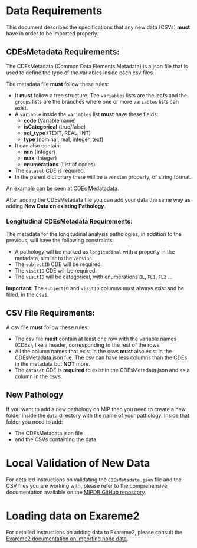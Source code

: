# Data Requirements

This document describes the specifications that any new data (CSVs) **must** have in order to be imported properly.


## CDEsMetadata Requirements:

The CDEsMetadata (Common Data Elements Metadata) is a json file that is used to define the type of the variables inside each csv files.

The metadata file **must** follow these rules:
* It **must** follow a tree structure. The `variables` lists are the leafs and the `groups` lists are the branches where one or more `variables` lists can exist.
* A `variable` inside the `variables` list **must** have these fields:
  * **code** (Variable name)
  * **isCategorical** (true/false)
  * **sql_type** (TEXT, REAL, INT)
  * **type** (nominal, real, integer, text)
* It can also contain:
  * **min** (Integer)
  * **max** (Integer)
  * **enumerations** (List of codes)
* The `dataset` CDE is required.
* In the parent dictionary there will be a `version` property, of string format.

An example can be seen at [CDEs Medatadata](../data/dementia/CDEsMetadata.json).

After adding the CDEsMetadata file you can add your data the same way as adding **New Data on existing Pathology**.

### Longitudinal CDEsMetadata Requirements:

The metadata for the longitudinal analysis pathologies, in addition to the previous, will have the following constraints:
* A pathology will be marked as `longitudinal` with a property in the metadata, similar to the `version`.
* The `subjectID` CDE will be required.
* The `visitID` CDE will be required.
* The `visitID` will be categorical, with enumerations `BL`, `FL1`, `FL2` …

**Important:** The `subjectID` and `visitID` columns must always exist and be filled, in the csvs.


## CSV File Requirements:

A csv file **must** follow these rules:
* The csv file **must** contain at least one row with the variable names (CDEs), like a header, corresponding to the rest of the rows.
* All the column names that exist in the csvs **must** also exist in the CDEsMetadata.json file. The csv can have less columns than the CDEs in the metadata but **NOT** more.
* The `dataset` CDE is **required** to exist in the CDEsMetadata.json and as a column in the csvs.

## New Pathology

If you want to add a new pathology on MIP then you need to create a new folder inside the `data` directory with the name of your pathology. Inside that folder you need to add:
* The CDEsMetadata.json file
* and the CSVs containing the data.

# Local Validation of New Data

For detailed instructions on validating the `CDEsMetadata.json` file and the CSV files you are working with, please refer to the comprehensive documentation available on the [MIPDB GitHub repository](https://github.com/madgik/mipdb/).

# Loading data on Exareme2

For detailed instructions on adding data to Exareme2, please consult the [Exareme2 documentation on importing node data](https://github.com/madgik/Exareme2/blob/master/kubernetes/docs/ImportNodeData.md).